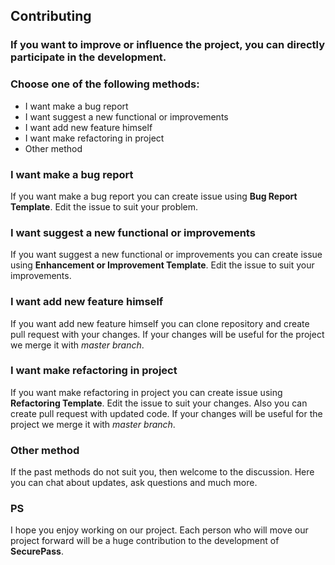 ## Contributing
### If you want to improve or influence the project, you can directly participate in the development.
### Choose one of the following methods:
* I want make a bug report
* I want suggest a new functional or improvements
* I want add new feature himself
* I want make refactoring in project
* Other method

### I want make a bug report
If you want make a bug report you can create issue using **Bug Report Template**. Edit the issue to suit your problem.

### I want suggest a new functional or improvements
If you want suggest a new functional or improvements you can create issue using **Enhancement or Improvement Template**. Edit the issue to suit your improvements.

### I want add new feature himself
If you want add new feature himself you can clone repository and create pull request with your changes. If your changes will be useful for the project we merge it with _master branch_.

### I want make refactoring in project
If you want make refactoring in project you can create issue using **Refactoring Template**. Edit the issue to suit your changes. Also you can create pull request with updated code. If your changes will be useful for the project we merge it with _master branch_.

### Other method
If the past methods do not suit you, then welcome to the discussion. Here you can chat about updates, ask questions and much more.

### PS
I hope you enjoy working on our project. Each person who will move our project forward will be a huge contribution to the development of **SecurePass**.